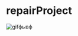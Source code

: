 # repairProject
![gif](https://github.com/thebestdevelopering/quadcopter/blob/main/client/public/1.gif?raw=true)фывф